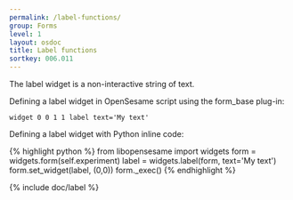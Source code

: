 ```yaml
---
permalink: /label-functions/
group: Forms
level: 1
layout: osdoc
title: Label functions
sortkey: 006.011
---
```


The label widget is a non-interactive string of text.

Defining a label widget in OpenSesame script using the form_base plug-in:

	widget 0 0 1 1 label text='My text'

Defining a label widget with Python inline code:

{% highlight python %}
from libopensesame import widgets
form = widgets.form(self.experiment)
label = widgets.label(form, text='My text')
form.set_widget(label, (0,0))
form._exec()
{% endhighlight %}

{% include doc/label %}